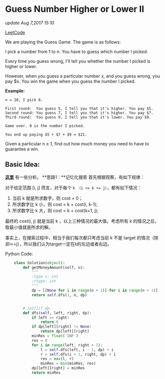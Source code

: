 # Guess Number Higher or Lower II

_update Aug 7,2017 15:10_

[LeetCode](https://leetcode.com/problems/guess-number-higher-or-lower-ii/description/)

We are playing the Guess Game. The game is as follows:

I pick a number from 1 to n. You have to guess which number I picked.

Every time you guess wrong, I'll tell you whether the number I picked is higher or lower.

However, when you guess a particular number x, and you guess wrong, you pay $x. You win the game when you guess the number I picked.

**Example:**

```text
n = 10, I pick 8.

First round:  You guess 5, I tell you that it's higher. You pay $5.
Second round: You guess 7, I tell you that it's higher. You pay $7.
Third round:  You guess 9, I tell you that it's lower. You pay $9.

Game over. 8 is the number I picked.

You end up paying $5 + $7 + $9 = $21.
```

Given a particular n ≥ 1, find out how much money you need to have to guarantee a win.

## Basic Idea:

[**这里**](http://www.1point3acres.com/bbs/thread-197552-1-1.html) 有一些分析。 **思路1：**记忆化搜索 首先根据观察，有如下规律：

对于给定范围 \[i, j\] 而言，对于每个 `k （i <= k <= j）`，都有如下情况：

1. 当前 k 就是所求数字，则 cost = 0；
2. 所求数字比 k 小，则 cost = k + cost\(i, k-1\);
3. 所求数字比 k 大，则 cost = k + cost\(k+1, j\);

最终的 cost\(i, j\) 就是当前 k ，以上三种情况的最大值。考虑所有 k 的情况之后，取最小值就是所求的解。

事实上，在搜索过程中，相当于我们每次都只考虑当前 k 不是 target 的情况（除非i==j），所以我们认为target一定在k的左边或者右边。

Python Code:

```python
    class Solution(object):
        def getMoneyAmount(self, n):
            """
            :type n: int
            :rtype: int
            """
            dp = [[None for i in range(n + 1)] for i in range(n + 1)]
            return self.dfs(1, n, dp)


        # int[][] dp
        def dfs(self, left, right, dp):
            if left >= right:
                return 0
            if dp[left][right] != None:
                return dp[left][right]
            minRes = float('INF')   
            res = 0   
            for i in range(left, right + 1):
                l = self.dfs(left, i - 1, dp) + i
                r = self.dfs(i + 1, right, dp) + i
                res = max(l, r)
                minRes = min(minRes, res)
            dp[left][right] = minRes
            return minRes
```

